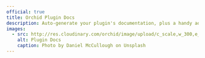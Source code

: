 ```yaml
---
official: true
title: Orchid Plugin Docs
description: Auto-generate your plugin's documentation, plus a handy admin panel to bring your plugins documentation to you.
images:
  - src: http://res.cloudinary.com/orchid/image/upload/c_scale,w_300,e_blur:150/v1524974694/plugins/plugindocs.jpg
    alt: Plugin Docs
    caption: Photo by Daniel McCullough on Unsplash
---
```

